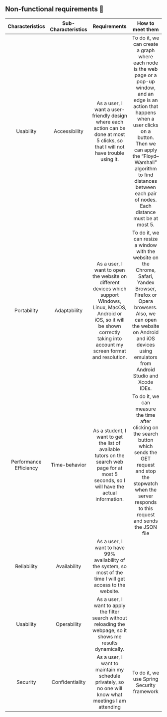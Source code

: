 ## Non-functional requirements 📃

| Characteristics     | Sub-Characteristics    | Requirements  | How to meet them |
| :-------------: |:-------------:| :-----:| :------:|
| Usability | Accessibility | As a user, I want a user-friendly design where each action can be done at most 5 clicks, so that I will not have trouble using it.| To do it, we can create a graph where each node is the web page or a pop-up window, and an edge is an action that happens when a user clicks on a button. Then we can apply the “Floyd–Warshall” algorithm to find distances between each pair of nodes. Each distance must be at most 5.|
| Portability | Adaptability |As a user, I want to open the website on different devices which support Windows, Linux, MacOS, Android or iOS, so it will be shown correctly taking into account my screen format and resolution.|To do it, we can resize a window with the website on the Chrome, Safari, Yandex Browser, Firefox or Opera browsers. Also, we can open the website on Android and iOS devices using emulators from Android Studio and Xcode IDEs.|
| Performance Efficiency | Time-behavior | As a student, I want to get the list of available tutors on the search web page for at most 5 seconds, so I will have the actual information.| To do it, we can measure the time after clicking on the search button which sends the GET request and stop the stopwatch when the server responds to this request and sends the JSON file|
|Reliability | Availability|As a user, I want to have 99% availability of the system, so most of the time I will get access to the website.| |
|Usability|Operability|As a user, I want to apply the filter search without reloading the webpage, so it shows me results dynamically.||
|Security |Confidentiality|As a user, I want to maintain my schedule privately, so no one will know what meetings I am attending|To do it, we use Spring Security framework|
